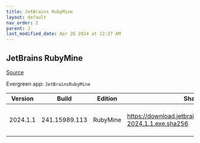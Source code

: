 ```yaml
---
title: JetBrains RubyMine
layout: default
nav_order: 2
parent: J
last_modified_date: Apr 26 2024 at 12:27 AM
---
```


## JetBrains RubyMine

[Source](https://www.jetbrains.com/rubymine)

Evergreen app: `JetBrainsRubyMine`

| Version  | Build         | Edition  | Sha256                                                           | Date       | Size      | Type | URI                                                                                                                    |
| -------- | ------------- | -------- | ---------------------------------------------------------------- | ---------- | --------- | ---- | ---------------------------------------------------------------------------------------------------------------------- |
| 2024.1.1 | 241.15989.113 | RubyMine | https://download.jetbrains.com/ruby/RubyMine-2024.1.1.exe.sha256 | 04/25/2024 | 621550880 | exe  | [https://download.jetbrains.com/ruby/RubyMine-2024.1.1.exe](https://download.jetbrains.com/ruby/RubyMine-2024.1.1.exe) |
